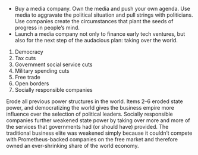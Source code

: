 - Buy a media company. Own the media and push your own agenda. Use media to aggravate the political situation and pull strings with politicians. Use companies create the circumstances that plant the seeds of progress in people’s mind.
- Launch a media company not only to finance early tech ventures, but also for the next step of the audacious plan: taking over the world. 

1. Democracy
2. Tax cuts
3. Government social service cuts
4. Military spending cuts
5. Free trade
6. Open borders
7. Socially responsible companies 

Erode all previous power structures in the world. Items 2–6 eroded state power, and democratizing the world gives the business empire more influence over the selection of political leaders. Socially responsible companies further weakened state power by taking over more and more of the services that governments had (or should have) provided. The traditional business elite was weakened simply because it couldn’t compete with Prometheus-backed companies on the free market and therefore owned an ever-shrinking share of the world economy.

